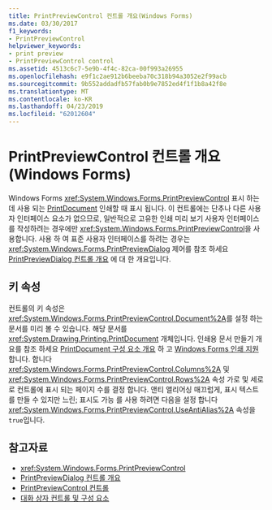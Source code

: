 ```yaml
---
title: PrintPreviewControl 컨트롤 개요(Windows Forms)
ms.date: 03/30/2017
f1_keywords:
- PrintPreviewControl
helpviewer_keywords:
- print preview
- PrintPreviewControl control
ms.assetid: 4513c6c7-5e9b-4f4c-82ca-00f993a26955
ms.openlocfilehash: e9f1c2ae912b6beeba70c318b94a3052e2f99acb
ms.sourcegitcommit: 9b552addadfb57fab0b9e7852ed4f1f1b8a42f8e
ms.translationtype: MT
ms.contentlocale: ko-KR
ms.lasthandoff: 04/23/2019
ms.locfileid: "62012604"
---
```

# <a name="printpreviewcontrol-control-overview-windows-forms"></a>PrintPreviewControl 컨트롤 개요(Windows Forms)
Windows Forms <xref:System.Windows.Forms.PrintPreviewControl> 표시 하는 데 사용 되는 [PrintDocument](printdocument-component-windows-forms.md) 인쇄할 때 표시 됩니다. 이 컨트롤에는 단추나 다른 사용자 인터페이스 요소가 없으므로, 일반적으로 고유한 인쇄 미리 보기 사용자 인터페이스를 작성하려는 경우에만 <xref:System.Windows.Forms.PrintPreviewControl>을 사용합니다. 사용 하 여 표준 사용자 인터페이스를 하려는 경우는 <xref:System.Windows.Forms.PrintPreviewDialog> 제어를 참조 하세요 [PrintPreviewDialog 컨트롤 개요](printpreviewdialog-control-overview-windows-forms.md) 에 대 한 개요입니다.  
  
## <a name="key-properties"></a>키 속성  
 컨트롤의 키 속성은 <xref:System.Windows.Forms.PrintPreviewControl.Document%2A>를 설정 하는 문서를 미리 볼 수 있습니다. 해당 문서를 <xref:System.Drawing.Printing.PrintDocument> 개체입니다. 인쇄용 문서 만들기 개요를 참조 하세요 [PrintDocument 구성 요소 개요](printdocument-component-overview-windows-forms.md) 하 고 [Windows Forms 인쇄 지원](../advanced/windows-forms-print-support.md)합니다. 합니다 <xref:System.Windows.Forms.PrintPreviewControl.Columns%2A> 및 <xref:System.Windows.Forms.PrintPreviewControl.Rows%2A> 속성 가로 및 세로로 컨트롤에 표시 되는 페이지 수를 결정 합니다. 앤티 앨리어싱 매끄럽게, 표시 텍스트를 만들 수 있지만 느린; 표시도 가능 를 사용 하려면 다음을 설정 합니다 <xref:System.Windows.Forms.PrintPreviewControl.UseAntiAlias%2A> 속성을 `true`입니다.  
  
## <a name="see-also"></a>참고자료

- <xref:System.Windows.Forms.PrintPreviewControl>
- [PrintPreviewDialog 컨트롤 개요](printpreviewdialog-control-overview-windows-forms.md)
- [PrintPreviewControl 컨트롤](printpreviewcontrol-control-windows-forms.md)
- [대화 상자 컨트롤 및 구성 요소](dialog-box-controls-and-components-windows-forms.md)
